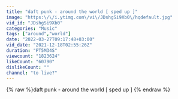 ```yaml
---
title: "daft punk - around the world [ sped up ]"
image: "https:\/\/i.ytimg.com\/vi\/JDshgSi9Xb0\/hqdefault.jpg"
vid_id: "JDshgSi9Xb0"
categories: "Music"
tags: ["around","world"]
date: "2022-03-27T09:17:48+03:00"
vid_date: "2021-12-18T02:55:26Z"
duration: "PT5M34S"
viewcount: "1823624"
likeCount: "60790"
dislikeCount: ""
channel: "to live?"
---
```

{% raw %}daft punk - around the world [ sped up ] {% endraw %}
